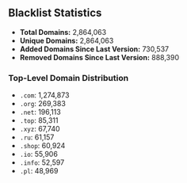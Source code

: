 ## Blacklist Statistics

- **Total Domains:** 2,864,063
- **Unique Domains:** 2,864,063
- **Added Domains Since Last Version:** 730,537
- **Removed Domains Since Last Version:** 888,390

### Top-Level Domain Distribution

-  `.com`: 1,274,873
-  `.org`: 269,383
-  `.net`: 196,113
-  `.top`: 85,311
-  `.xyz`: 67,740
-  `.ru`: 61,157
-  `.shop`: 60,924
-  `.io`: 55,906
-  `.info`: 52,597
-  `.pl`: 48,969
